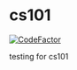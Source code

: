 # cs101

[![CodeFactor](https://www.codefactor.io/repository/github/firuza/cs101/badge)](https://www.codefactor.io/repository/github/firuza/cs101)

testing for cs101

